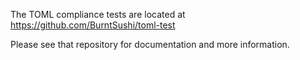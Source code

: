 The TOML compliance tests are located at https://github.com/BurntSushi/toml-test

Please see that repository for documentation and more information.
